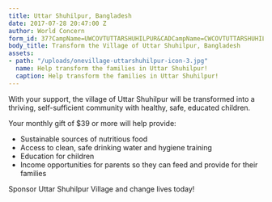 ```yaml
---
title: Uttar Shuhilpur, Bangladesh
date: 2017-07-28 20:47:00 Z
author: World Concern
form_id: 37?CampName=UWCOVTUTTARSHUHILPUR&CADCampName=CWCOVTUTTARSHUHILPUR
body_title: Transform the Village of Uttar Shuhilpur, Bangladesh
assets:
- path: "/uploads/onevillage-uttarshuhilpur-icon-3.jpg"
  name: Help transform the families in Uttar Shuhilpur!
  caption: Help transform the families in Uttar Shuhilpur!
---
```


With your support, the village of Uttar Shuhilpur will be transformed into a thriving, self-sufficient community with healthy, safe, educated children. 

Your monthly gift of $39 or more will help provide:

* Sustainable sources of nutritious food
* Access to clean, safe drinking water and hygiene training
* Education for children
* Income opportunities for parents so they can feed and provide for their families

Sponsor Uttar Shuhilpur Village and change lives today!
